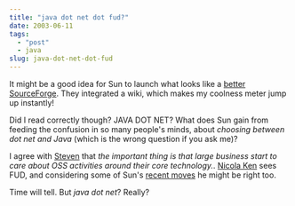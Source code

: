 ```yaml
---
title: "java dot net dot fud?"
date: 2003-06-11
tags: 
  - "post"
  - java
slug: java-dot-net-dot-fud
---
```


It might be a good idea for Sun to launch what looks like a [better SourceForge](http://java.net/index.html). They integrated a wiki, which makes my coolness meter jump up instantly!

Did I read correctly though? JAVA DOT NET? What does Sun gain from feeding the confusion in so many people's minds, about _choosing between dot net and Java_ (which is the wrong question if you ask me)?

I agree with [Steven](http://blogs.cocoondev.org/stevenn/archives/000981.html) that _the important thing is that large business start to care about OSS activities around their core technology._. [Nicola Ken](http://www.freeroller.net/page/nicolaken/20030610#title_java_net_fud_title) sees FUD, and considering some of Sun's [recent moves](http://codeconsult.ch/bertrand/archives/000057.html) he might be right too.

Time will tell. But _java dot net_? Really?
